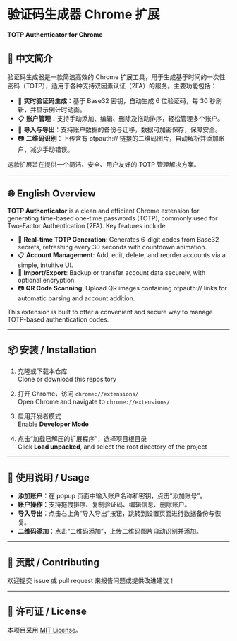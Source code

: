 
# 验证码生成器 Chrome 扩展  
**TOTP Authenticator for Chrome**

## 📝 中文简介

验证码生成器是一款简洁高效的 Chrome 扩展工具，用于生成基于时间的一次性密码（TOTP），适用于各种支持双因素认证（2FA）的服务。主要功能包括：

- 🔐 **实时验证码生成**：基于 Base32 密钥，自动生成 6 位验证码，每 30 秒刷新，并显示倒计时动画。
- 📋 **账户管理**：支持手动添加、编辑、删除及拖动排序，轻松管理多个账户。
- 💾 **导入与导出**：支持账户数据的备份与迁移，数据可加密保存，保障安全。
- 📷 **二维码识别**：上传含有 otpauth:// 链接的二维码图片，自动解析并添加账户，减少手动错误。

这款扩展旨在提供一个简洁、安全、用户友好的 TOTP 管理解决方案。

---

## 🌐 English Overview

**TOTP Authenticator** is a clean and efficient Chrome extension for generating time-based one-time passwords (TOTP), commonly used for Two-Factor Authentication (2FA). Key features include:

- 🔐 **Real-time TOTP Generation**: Generates 6-digit codes from Base32 secrets, refreshing every 30 seconds with countdown animation.
- 📋 **Account Management**: Add, edit, delete, and reorder accounts via a simple, intuitive UI.
- 💾 **Import/Export**: Backup or transfer account data securely, with optional encryption.
- 📷 **QR Code Scanning**: Upload QR images containing otpauth:// links for automatic parsing and account addition.

This extension is built to offer a convenient and secure way to manage TOTP-based authentication codes.

---

## 📦 安装 / Installation

1. 克隆或下载本仓库  
   Clone or download this repository

2. 打开 Chrome，访问 `chrome://extensions/`  
   Open Chrome and navigate to `chrome://extensions/`

3. 启用开发者模式  
   Enable **Developer Mode**

4. 点击“加载已解压的扩展程序”，选择项目根目录  
   Click **Load unpacked**, and select the root directory of the project

---

## 🚀 使用说明 / Usage

- **添加账户**：在 popup 页面中输入账户名称和密钥，点击“添加账号”。
- **账户操作**：支持拖拽排序、复制验证码、编辑信息、删除账户。
- **导入导出**：点击右上角“导入导出”按钮，跳转到设置页面进行数据备份与恢复。
- **二维码添加**：点击“二维码添加”，上传二维码图片自动识别并添加。

---

## 🤝 贡献 / Contributing

欢迎提交 issue 或 pull request 来报告问题或提供改进建议！

---

## 📄 许可证 / License

本项目采用 [MIT License](LICENSE)。
